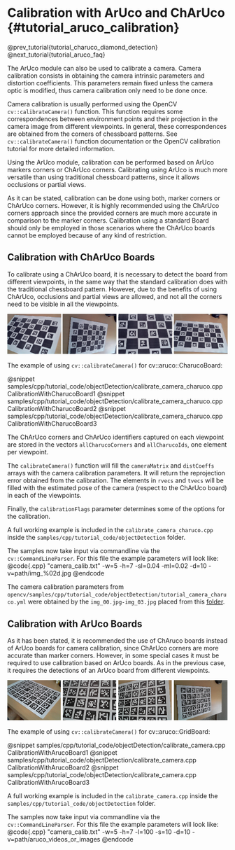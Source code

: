 Calibration with ArUco and ChArUco {#tutorial_aruco_calibration}
==================================

@prev_tutorial{tutorial_charuco_diamond_detection}
@next_tutorial{tutorial_aruco_faq}

The ArUco module can also be used to calibrate a camera. Camera calibration consists in obtaining the
camera intrinsic parameters and distortion coefficients. This parameters remain fixed unless the camera
optic is modified, thus camera calibration only need to be done once.

Camera calibration is usually performed using the OpenCV `cv::calibrateCamera()` function. This function
requires some correspondences between environment points and their projection in the camera image from
different viewpoints. In general, these correspondences are obtained from the corners of chessboard
patterns. See `cv::calibrateCamera()` function documentation or the OpenCV calibration tutorial for
more detailed information.

Using the ArUco module, calibration can be performed based on ArUco markers corners or ChArUco corners.
Calibrating using ArUco is much more versatile than using traditional chessboard patterns, since it
allows occlusions or partial views.

As it can be stated, calibration can be done using both, marker corners or ChArUco corners. However,
it is highly recommended using the ChArUco corners approach since the provided corners are much
more accurate in comparison to the marker corners. Calibration using a standard Board should only be
employed in those scenarios where the ChArUco boards cannot be employed because of any kind of restriction.

Calibration with ChArUco Boards
-------------------------------

To calibrate using a ChArUco board, it is necessary to detect the board from different viewpoints, in the
same way that the standard calibration does with the traditional chessboard pattern. However, due to the
benefits of using ChArUco, occlusions and partial views are allowed, and not all the corners need to be
visible in all the viewpoints.

![ChArUco calibration viewpoints](images/charucocalibration.jpg)

The example of using `cv::calibrateCamera()` for cv::aruco::CharucoBoard:

@snippet samples/cpp/tutorial_code/objectDetection/calibrate_camera_charuco.cpp CalibrationWithCharucoBoard1
@snippet samples/cpp/tutorial_code/objectDetection/calibrate_camera_charuco.cpp CalibrationWithCharucoBoard2
@snippet samples/cpp/tutorial_code/objectDetection/calibrate_camera_charuco.cpp CalibrationWithCharucoBoard3

The ChArUco corners and ChArUco identifiers captured on each viewpoint are stored in the vectors
`allCharucoCorners` and `allCharucoIds`, one element per viewpoint.

The `calibrateCamera()` function will fill the `cameraMatrix` and `distCoeffs` arrays with the
camera calibration parameters. It will return the reprojection error obtained from the calibration.
The elements in `rvecs` and `tvecs` will be filled with the estimated pose of the camera
(respect to the ChArUco board) in each of the viewpoints.

Finally, the `calibrationFlags` parameter determines some of the options for the calibration.

A full working example is included in the `calibrate_camera_charuco.cpp` inside the
`samples/cpp/tutorial_code/objectDetection` folder.

The samples now take input via commandline via the `cv::CommandLineParser`. For this file the example
parameters will look like:
@code{.cpp}
    "camera_calib.txt" -w=5 -h=7 -sl=0.04 -ml=0.02 -d=10
    -v=path/img_%02d.jpg
@endcode

The camera calibration parameters from `opencv/samples/cpp/tutorial_code/objectDetection/tutorial_camera_charuco.yml`
were obtained by the `img_00.jpg-img_03.jpg` placed from this
[folder](https://github.com/opencv/opencv_contrib/tree/4.6.0/modules/aruco/tutorials/aruco_calibration/images).

Calibration with ArUco Boards
-----------------------------

As it has been stated, it is recommended the use of ChAruco boards instead of ArUco boards for camera
calibration, since ChArUco corners are more accurate than marker corners. However, in some special cases
it must be required to use calibration based on ArUco boards. As in the previous case, it requires
the detections of an ArUco board from different viewpoints.

![ArUco calibration viewpoints](images/arucocalibration.jpg)

The example of using `cv::calibrateCamera()` for cv::aruco::GridBoard:

@snippet samples/cpp/tutorial_code/objectDetection/calibrate_camera.cpp CalibrationWithArucoBoard1
@snippet samples/cpp/tutorial_code/objectDetection/calibrate_camera.cpp CalibrationWithArucoBoard2
@snippet samples/cpp/tutorial_code/objectDetection/calibrate_camera.cpp CalibrationWithArucoBoard3

A full working example is included in the `calibrate_camera.cpp` inside the `samples/cpp/tutorial_code/objectDetection` folder.

The samples now take input via commandline via the `cv::CommandLineParser`. For this file the example
parameters will look like:
@code{.cpp}
    "camera_calib.txt" -w=5 -h=7 -l=100 -s=10 -d=10 -v=path/aruco_videos_or_images
@endcode
